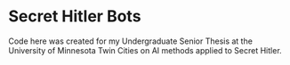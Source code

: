 # Secret Hitler Bots

Code here was created for my Undergraduate Senior Thesis at the University of Minnesota Twin Cities on AI methods applied to Secret Hitler.

